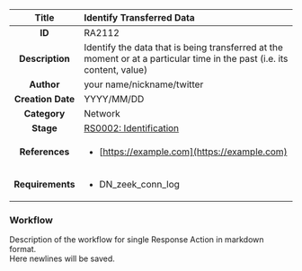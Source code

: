 | Title                       | Identify Transferred Data         |
|:---------------------------:|:--------------------|
| **ID**                      | RA2112            |
| **Description**             | Identify the data that is being transferred at the moment or at a particular time in the past (i.e. its content, value)   |
| **Author**                  | your name/nickname/twitter        |
| **Creation Date**           | YYYY/MM/DD |
| **Category**                | Network      |
| **Stage**                   |[RS0002: Identification](../Response_Stages/RS0002.md)| 
| **References** |<ul><li>[https://example.com](https://example.com)</li></ul>|
| **Requirements** |<ul><li>DN_zeek_conn_log</li></ul>|

### Workflow

Description of the workflow for single Response Action in markdown format.  
Here newlines will be saved.

